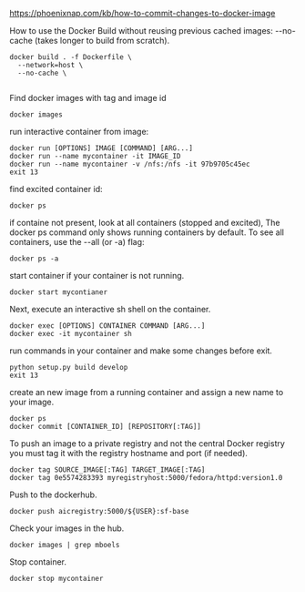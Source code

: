 https://phoenixnap.com/kb/how-to-commit-changes-to-docker-image
  
  
  How to use the Docker Build without reusing previous cached images: --no-cache (takes longer to build from scratch).
  ```
  docker build . -f Dockerfile \
    --network=host \
    --no-cache \
    
  ```
  
  
  Find docker images with tag and image id
  ```
  docker images
  ```
  run interactive container from image:
  ```
  docker run [OPTIONS] IMAGE [COMMAND] [ARG...]
  docker run --name mycontainer -it IMAGE_ID
  docker run --name mycontainer -v /nfs:/nfs -it 97b9705c45ec
  exit 13
  ```
  find excited container id:
  ```
  docker ps
  ```
  if containe not present, look at all containers (stopped and excited),
  The docker ps command only shows running containers by default. To see all containers, use the --all (or -a) flag:
  ```
  docker ps -a
  ```
  start container if your container is not running.
  ```
  docker start mycontianer
  ```
  Next, execute an interactive sh shell on the container.
  ```
  docker exec [OPTIONS] CONTAINER COMMAND [ARG...]
  docker exec -it mycontainer sh
  ```
  run commands in your container and make some changes before exit.
  ```
  python setup.py build develop
  exit 13
  ```
  create an new image from a running container and assign a new name to your image.
  ```
  docker ps
  docker commit [CONTAINER_ID] [REPOSITORY[:TAG]]
  ```
  To push an image to a private registry and not the central Docker registry you must tag it with the registry hostname and port (if needed).
  ```
  docker tag SOURCE_IMAGE[:TAG] TARGET_IMAGE[:TAG]
  docker tag 0e5574283393 myregistryhost:5000/fedora/httpd:version1.0
  ```
  Push to the dockerhub.
  ```
  docker push aicregistry:5000/${USER}:sf-base
  ```
  Check your images in the hub.
  ```
  docker images | grep mboels
  ```
  
  Stop container.
  ```
  docker stop mycontainer
  ```
 
